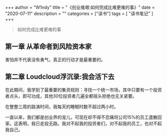 +++
author = "W1ndy"
title = "《创业维艰:如何完成比难更难的事》"
date = "2020-07-11"
description = ""
categories = ["读书"]
tags = [
    "读书笔记"
]
+++

>如何完成比难更难的事

## 第一章 从革命者到风险资本家

害怕并不代表没有勇气，真正的行动才是最重要的。

## 第二章 Loudcloud浮沉录:我会活下去

在此期间，我学到了最重要的集资规则：寻找一个统一市场，其中只要有一个投资者点头，即可功成，其他30位投资者几遍全都摇头拒绝也无关紧要。

在整整三周的路演时间，我每天的睡眠时数不超过两小时。

一直以来，我们都是创业界的宠儿，可现在却不得不忍痛将公司15%的员工遣散回家。这表明，我已走投无路。我对不起我的投资者们，对不起我的员工，也对不起我自己。